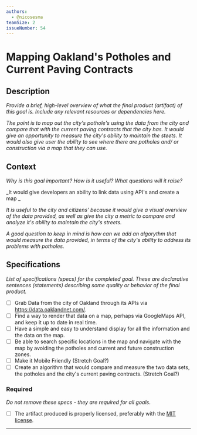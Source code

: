 ```yaml
---
authors:
  - @nicosesma
teamSize: 2
issueNumber: 54
---
```


# Mapping Oakland's Potholes and Current Paving Contracts

## Description

_Provide a brief, high-level overview of what the final product (artifact) of this goal is. Include any relevant resources or dependencies here._

_The point is to map out the city's pothole's using the data from the city and compare that with the current paving contracts that the city has. It would give an opportunity to measure the city's ability to maintain the steets. It would also give user the ability to see where there are potholes and/ or construction via a map that they can use._
## Context

_Why is this goal important? How is it useful? What questions will it raise?_

_It would give developers an ability to link data using API's and create a map _

_It is useful to the city and citizens' because it would give a visual overview of the data provided, as well as give the city a metric to compare and analyze it's ability to maintain the city's streets._

_A good question to keep in mind is how can we add an algorythm that would measure the data provided, in terms of the city's ability to address its problems with potholes._
## Specifications

_List of specifications (specs) for the completed goal. These are declarative sentences (statements) describing some quality or behavior of the final product._
- [ ] Grab Data from the city of Oakland through its APIs via https://data.oaklandnet.com/.
- [ ] Find a way to render that data on a map, perhaps via GoogleMaps API, and keep it up to date in real time.
- [ ] Have a simple and easy to understand display for all the information and the data on the map.
- [ ] Be able to search specific locations in the map and navigate with the map by avoiding the potholes and current and future construction zones.
- [ ] Make it Mobile Friendly (Stretch Goal?)
- [ ] Create an algorithm that would compare and measure the two data sets, the potholes and the city's current paving contracts. (Stretch Goal?)
### Required

_Do not remove these specs - they are required for all goals_.
- [ ] The artifact produced is properly licensed, preferably with the [MIT license](https://opensource.org/licenses/MIT).

---





